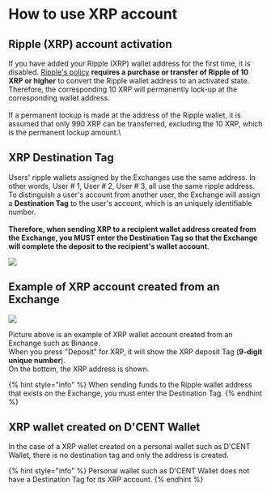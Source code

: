 # How to use XRP account

## Ripple (XRP) account activation

If you have added your Ripple (XRP) wallet address for the first time, it is disabled. [Ripple's policy](https://xrpl.org/reserves.html) **requires a purchase or transfer of Ripple of 10 XRP or higher** to convert the Ripple wallet address to an activated state. Therefore, the corresponding 10 XRP will permanently lock-up at the corresponding wallet address.\
\
If a permanent lockup is made at the address of the Ripple wallet, it is assumed that only 990 XRP can be transferred, excluding the 10 XRP, which is the permanent lockup amount.\


## XRP Destination Tag

Users' ripple wallets assigned by the Exchanges use the same address. In other words, User # 1, User # 2, User # 3, all use the same ripple address. To distinguish a user's account from another user, the Exchange will assign a **Destination Tag** to the user's account, which is an uniquely identifiable number. \
\
**Therefore, when sending XRP to a recipient wallet address created from the Exchange, you MUST enter the Destination Tag so that the Exchange will complete the deposit to the recipient's wallet account**.

![](../../../.gitbook/assets/exchange\_xrp\_address\_en.png)

## Example of XRP account created from an Exchange

![](../../../.gitbook/assets/exchange\_xrp\_account\_en.png)

Picture above is an example of XRP wallet account created from an Exchange such as Binance.\
When you press "Deposit" for XRP, it will show the XRP deposit Tag (**9-digit unique number**).\
On the bottom, the XRP address is shown.

{% hint style="info" %}
When sending funds to the Ripple wallet address that exists on the Exchange, you must enter the Destination Tag.
{% endhint %}

## XRP wallet created on D'CENT Wallet&#x20;

In the case of a XRP wallet created on a personal wallet such as D'CENT Wallet, there is no destination tag and only the address is created.&#x20;

{% hint style="info" %}
Personal wallet such as D'CENT Wallet does not have a Destination Tag for its XRP account.
{% endhint %}
